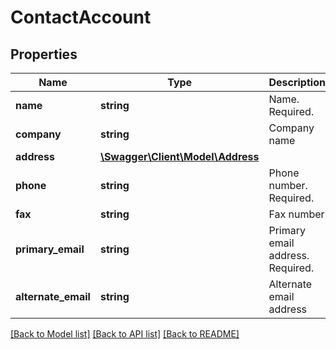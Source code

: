 # ContactAccount

## Properties
Name | Type | Description | Notes
------------ | ------------- | ------------- | -------------
**name** | **string** | Name. Required. | [optional] 
**company** | **string** | Company name | [optional] 
**address** | [**\Swagger\Client\Model\Address**](Address.md) |  | [optional] 
**phone** | **string** | Phone number. Required. | [optional] 
**fax** | **string** | Fax number | [optional] 
**primary_email** | **string** | Primary email address. Required. | [optional] 
**alternate_email** | **string** | Alternate email address | [optional] 

[[Back to Model list]](../README.md#documentation-for-models) [[Back to API list]](../README.md#documentation-for-api-endpoints) [[Back to README]](../README.md)


